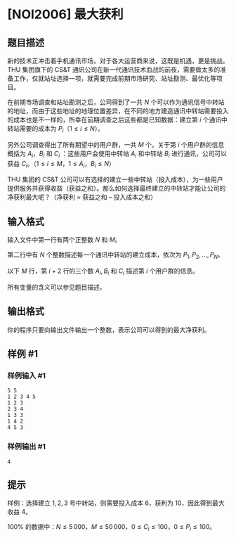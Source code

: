 # [NOI2006] 最大获利

## 题目描述

新的技术正冲击着手机通讯市场，对于各大运营商来说，这既是机遇，更是挑战。THU 集团旗下的 CS&T 通讯公司在新一代通讯技术血战的前夜，需要做太多的准备工作，仅就站址选择一项，就需要完成前期市场研究、站址勘测、最优化等项目。

在前期市场调查和站址勘测之后，公司得到了一共 $N$ 个可以作为通讯信号中转站的地址，而由于这些地址的地理位置差异，在不同的地方建造通讯中转站需要投入的成本也是不一样的，所幸在前期调查之后这些都是已知数据：建立第 $i$ 个通讯中转站需要的成本为 $P_i$（$1 \leq i \leq N$）。

另外公司调查得出了所有期望中的用户群，一共 $M$ 个。关于第 $i$ 个用户群的信息概括为 $A_i$，$B_i$ 和 $C_i$ ：这些用户会使用中转站 $A_i$ 和中转站 $B_i$ 进行通讯，公司可以获益 $C_i$。（$1 \leq i \leq M$，$1 \leq A_i$，$B_i \leq N$）

THU 集团的 CS&T 公司可以有选择的建立一些中转站（投入成本），为一些用户提供服务并获得收益（获益之和）。那么如何选择最终建立的中转站才能让公司的净获利最大呢？（净获利 = 获益之和 – 投入成本之和）


## 输入格式

输入文件中第一行有两个正整数 $N$ 和 $M$。

第二行中有 $N$ 个整数描述每一个通讯中转站的建立成本，依次为 $P_1 , P_2 , …,P_N$。

以下 $M$ 行，第 $i + 2$ 行的三个数 $A_i , B_i$ 和 $C_i$ 描述第 $i$ 个用户群的信息。

所有变量的含义可以参见题目描述。


## 输出格式

你的程序只要向输出文件输出一个整数，表示公司可以得到的最大净获利。


## 样例 #1

### 样例输入 #1
```
5 5
1 2 3 4 5
1 2 3
2 3 4
1 3 3
1 4 2
4 5 3
```

### 样例输出 #1

```
4
```

## 提示

样例：选择建立 $1,2,3$ 号中转站，则需要投入成本 $6$，获利为 $10$，因此得到最大收益 $4$。

$100\%$ 的数据中：$N \leq 5\,000$，$M \leq50\,000$，$0 \leq C_i \leq 100$，$0 \leq P_i  \leq 100$。

